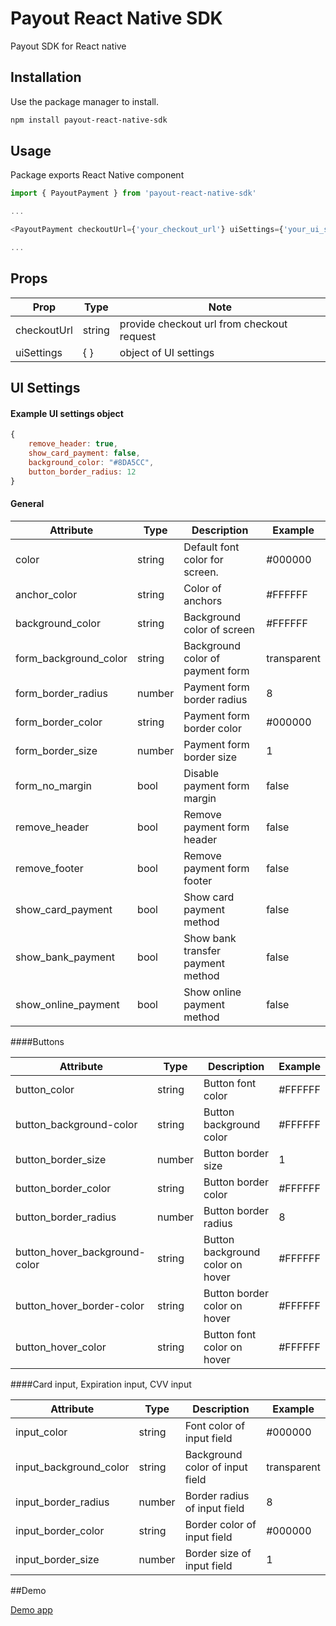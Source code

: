 # Payout React Native SDK
  
Payout SDK for React native

## Installation

Use the package manager to install.

```bash
npm install payout-react-native-sdk
```

## Usage

Package exports React Native component 

```javascript
import { PayoutPayment } from 'payout-react-native-sdk'

...

<PayoutPayment checkoutUrl={'your_checkout_url'} uiSettings={'your_ui_settings'} />

...

```

## Props

| Prop  | Type | Note |
| ------------- | ------------- | ---------|
| checkoutUrl | string | provide checkout url from checkout request  |
| uiSettings  | { } | object of UI settings  |

## UI Settings

#### Example UI settings object

```javascript
{
    remove_header: true,
    show_card_payment: false,
    background_color: "#8DA5CC",
    button_border_radius: 12
}
```
#### General

| Attribute  | Type | Description | Example |
| ------------- | ------------- | ---------| ----|
|color|string|Default font color for screen.|#000000|
|anchor_color|string|Color of anchors|#FFFFFF|
|background_color|string|Background color of screen|#FFFFFF|
|form_background_color|string|Background color of payment form|transparent|
|form_border_radius|number|Payment form border radius|8|
|form_border_color|string|Payment form border color|#000000|
|form_border_size|number|Payment form border size|1|
|form_no_margin|bool|Disable payment form margin|false|
|remove_header|bool|Remove payment form header|false|
|remove_footer|bool|Remove payment form footer|false|
|show_card_payment|bool|Show card payment method|false|
|show_bank_payment|bool|Show bank transfer payment method|false|
|show_online_payment|bool|Show online payment method|false|


####Buttons

| Attribute  | Type | Description | Example |
| ------------- | ------------- | ---------| ----|
|button_color|string|Button font color|#FFFFFF|
|button_background-color|string|Button background color|#FFFFFF|
|button_border_size|number|Button border size|1|
|button_border_color|string|Button border color|#FFFFFF|
|button_border_radius|number|Button border radius|8|
|button_hover_background-color|string|Button background color on hover|#FFFFFF|
|button_hover_border-color|string|Button border color on hover|#FFFFFF|
|button_hover_color|string|Button font color on hover|#FFFFFF|


####Card input, Expiration input, CVV input

| Attribute  | Type | Description | Example |
| ------------- | ------------- | ---------| ----|
|input_color|string|Font color of input field|#000000|
|input_background_color|string|Background color of input field|transparent|
|input_border_radius|number|Border radius of input field|8|
|input_border_color|string|Border color of input field|#000000|
|input_border_size|number|Border size of input field|1|

##Demo

[Demo app](https://snack.expo.io/@dyarzik/demo-app)